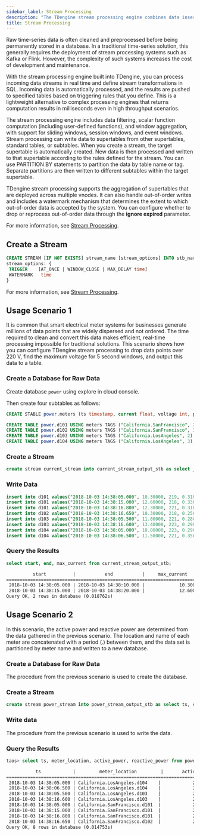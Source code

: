```yaml
---
sidebar_label: Stream Processing
description: "The TDengine stream processing engine combines data inserts, preprocessing, analytics, real-time computation, and alerting into a single component."
title: Stream Processing
---
```


Raw time-series data is often cleaned and preprocessed before being permanently stored in a database. In a traditional time-series solution, this generally requires the deployment of stream processing systems such as Kafka or Flink. However, the complexity of such systems increases the cost of development and maintenance.

With the stream processing engine built into TDengine, you can process incoming data streams in real time and define stream transformations in SQL. Incoming data is automatically processed, and the results are pushed to specified tables based on triggering rules that you define. This is a lightweight alternative to complex processing engines that returns computation results in milliseconds even in high throughput scenarios.

The stream processing engine includes data filtering, scalar function computation (including user-defined functions), and window aggregation, with support for sliding windows, session windows, and event windows. Stream processing can write data to supertables from other supertables, standard tables, or subtables. When you create a stream, the target supertable is automatically created. New data is then processed and written to that supertable according to the rules defined for the stream. You can use PARTITION BY statements to partition the data by table name or tag. Separate partitions are then written to different subtables within the target supertable.

TDengine stream processing supports the aggregation of supertables that are deployed across multiple vnodes. It can also handle out-of-order writes and includes a watermark mechanism that determines the extent to which out-of-order data is accepted by the system. You can configure whether to drop or reprocess out-of-order data through the **ignore expired** parameter.

For more information, see [Stream Processing](../../taos-sql/stream).


## Create a Stream

```sql
CREATE STREAM [IF NOT EXISTS] stream_name [stream_options] INTO stb_name AS subquery
stream_options: {
 TRIGGER    [AT_ONCE | WINDOW_CLOSE | MAX_DELAY time]
 WATERMARK   time
}
```

For more information, see [Stream Processing](../../taos-sql/stream).

## Usage Scenario 1

It is common that smart electrical meter systems for businesses generate millions of data points that are widely dispersed and not ordered. The time required to clean and convert this data makes efficient, real-time processing impossible for traditional solutions. This scenario shows how you can configure TDengine stream processing to drop data points over 220 V, find the maximum voltage for 5 second windows, and output this data to a table.

### Create a Database for Raw Data

Create database `power` using explore in cloud console. 

Then create four subtables as follows:

```sql
CREATE STABLE power.meters (ts timestamp, current float, voltage int, phase float) TAGS (location binary(64), groupId int);

CREATE TABLE power.d101 USING meters TAGS ("California.SanFrancisco", 2);
CREATE TABLE power.d102 USING meters TAGS ("California.SanFrancisco", 3);
CREATE TABLE power.d103 USING meters TAGS ("California.LosAngeles", 2);
CREATE TABLE power.d104 USING meters TAGS ("California.LosAngeles", 3);
```

### Create a Stream

```sql
create stream current_stream into current_stream_output_stb as select _wstart as start, _wend as end, max(current) as max_current from meters where voltage <= 220 interval (5s);
```

### Write Data
```sql
insert into d101 values("2018-10-03 14:38:05.000", 10.30000, 219, 0.31000);
insert into d101 values("2018-10-03 14:38:15.000", 12.60000, 218, 0.33000);
insert into d101 values("2018-10-03 14:38:16.800", 12.30000, 221, 0.31000);
insert into d102 values("2018-10-03 14:38:16.650", 10.30000, 218, 0.25000);
insert into d103 values("2018-10-03 14:38:05.500", 11.80000, 221, 0.28000);
insert into d103 values("2018-10-03 14:38:16.600", 13.40000, 223, 0.29000);
insert into d104 values("2018-10-03 14:38:05.000", 10.80000, 223, 0.29000);
insert into d104 values("2018-10-03 14:38:06.500", 11.50000, 221, 0.35000);
```

### Query the Results

```sql title="SQL"
select start, end, max_current from current_stream_output_stb;
```

```txt title="output"
          start          |           end           |     max_current      |
===========================================================================
 2018-10-03 14:38:05.000 | 2018-10-03 14:38:10.000 |             10.30000 |
 2018-10-03 14:38:15.000 | 2018-10-03 14:38:20.000 |             12.60000 |
Query OK, 2 rows in database (0.018762s)
```


## Usage Scenario 2

In this scenario, the active power and reactive power are determined from the data gathered in the previous scenario. The location and name of each meter are concatenated with a period (.) between them, and the data set is partitioned by meter name and written to a new database.

### Create a Database for Raw Data

The procedure from the previous scenario is used to create the database.

### Create a Stream

```sql
create stream power_stream into power_stream_output_stb as select ts, concat_ws(".", location, tbname) as meter_location, current*voltage*cos(phase) as active_power, current*voltage*sin(phase) as reactive_power from meters partition by tbname;
```

### Write data

The procedure from the previous scenario is used to write the data.

### Query the Results
```sql title="SQL"
taos> select ts, meter_location, active_power, reactive_power from power_stream_output_stb;
```
```txt title="output"
           ts            |         meter_location         |       active_power        |      reactive_power       |
===================================================================================================================
 2018-10-03 14:38:05.000 | California.LosAngeles.d104    |            2307.834596289 |             688.687331847 |
 2018-10-03 14:38:06.500 | California.LosAngeles.d104    |            2387.415754896 |             871.474763418 |
 2018-10-03 14:38:05.500 | California.LosAngeles.d103    |            2506.240411679 |             720.680274962 |
 2018-10-03 14:38:16.600 | California.LosAngeles.d103    |            2863.424274422 |             854.482390839 |
 2018-10-03 14:38:05.000 | California.SanFrancisco.d101  |            2148.178871730 |             688.120784090 |
 2018-10-03 14:38:15.000 | California.SanFrancisco.d101  |            2598.589176205 |             890.081451418 |
 2018-10-03 14:38:16.800 | California.SanFrancisco.d101  |            2588.728381186 |             829.240910475 |
 2018-10-03 14:38:16.650 | California.SanFrancisco.d102  |            2175.595991997 |             555.520860397 |
Query OK, 8 rows in database (0.014753s)
```
